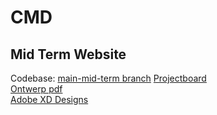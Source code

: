# CMD 

## Mid Term Website

Codebase: [main-mid-term branch](https://github.com/fdnd-agency/cmd/tree/main-mid-term)
[Projectboard](https://github.com/fdnd-agency/cmd/projects/1)  
[Ontwerp pdf](https://github.com/fdnd-agency/cmd/blob/main-mid-term/docs/design/CMDAgency_ontwerp.pdf)  
[Adobe XD Designs](https://github.com/fdnd-agency/cmd/blob/main-mid-term/docs/design/CMDAgency_ontwerp.xd.zip)  
